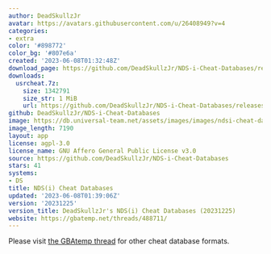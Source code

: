 ```yaml
---
author: DeadSkullzJr
avatar: https://avatars.githubusercontent.com/u/26408949?v=4
categories:
- extra
color: '#898772'
color_bg: '#807e6a'
created: '2023-06-08T01:32:48Z'
download_page: https://github.com/DeadSkullzJr/NDS-i-Cheat-Databases/releases
downloads:
  usrcheat.7z:
    size: 1342791
    size_str: 1 MiB
    url: https://github.com/DeadSkullzJr/NDS-i-Cheat-Databases/releases/download/20231225/usrcheat.7z
github: DeadSkullzJr/NDS-i-Cheat-Databases
image: https://db.universal-team.net/assets/images/images/ndsi-cheat-databases.png
image_length: 7190
layout: app
license: agpl-3.0
license_name: GNU Affero General Public License v3.0
source: https://github.com/DeadSkullzJr/NDS-i-Cheat-Databases
stars: 41
systems:
- DS
title: NDS(i) Cheat Databases
updated: '2023-06-08T01:39:06Z'
version: '20231225'
version_title: DeadSkullzJr's NDS(i) Cheat Databases (20231225)
website: https://gbatemp.net/threads/488711/
---
```

Please visit [the GBAtemp thread](https://gbatemp.net/threads/488711/) for other cheat database formats.